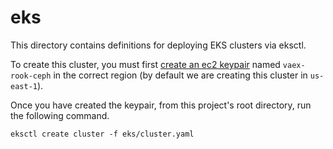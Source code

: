 # eks

This directory contains definitions for deploying EKS clusters via eksctl.

To create this cluster, you must first [create an ec2 keypair](https://console.aws.amazon.com/ec2/v2/home?region=us-east-1#KeyPairs) named `vaex-rook-ceph` in the correct region (by default we are creating this cluster in `us-east-1`).

Once you have created the keypair, from this project's root directory, run the following command.

```shell
eksctl create cluster -f eks/cluster.yaml
```
